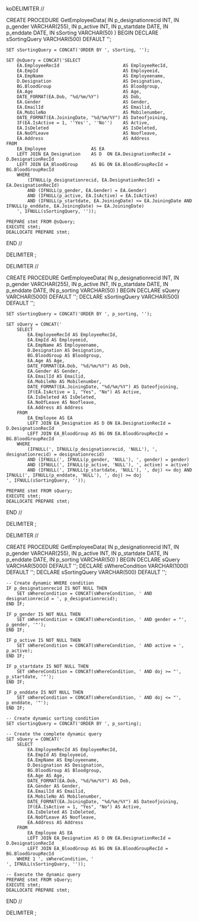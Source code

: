 koDELIMITER //

CREATE PROCEDURE GetEmployeeData(
    IN p_designationrecid INT,
    IN p_gender VARCHAR(255),
    IN p_active INT,
    IN p_startdate DATE,
    IN p_enddate DATE,
    IN sSorting VARCHAR(50)
)
BEGIN
    DECLARE sSortingQuery VARCHAR(500) DEFAULT '';

    SET sSortingQuery = CONCAT('ORDER BY ', sSorting, '');

    SET @sQuery = CONCAT('SELECT
        EA.EmployeeRecId                        AS EmployeeRecId,
        EA.EmpId                                AS Employeeid,
        EA.EmpName                              AS Employeename,
        D.Designation                           AS Designation,
        BG.BloodGroup                           AS Bloodgroup,
        EA.Age                                  AS Age,
        DATE_FORMAT(EA.Dob, "%d/%m/%Y")         AS Dob,
        EA.Gender                               AS Gender,
        EA.EmailId                              AS Emailid,
        EA.MobileNo                             AS Mobilenumber,
        DATE_FORMAT(EA.JoiningDate, "%d/%m/%Y") AS Dateofjoining,
        IF(EA.IsActive = 1, ''Yes'', ''No'')    AS Active,
        EA.IsDeleted                            AS IsDeleted,
        EA.NoOfLeave                            AS Noofleave,
        EA.Address                              AS Address
    FROM
        EA_Employee                 AS EA
        LEFT JOIN EA_Designation    AS D  ON EA.DesignationRecId = D.DesignationRecId
        LEFT JOIN EA_BloodGroup     AS BG ON EA.BloodGroupRecId = BG.BloodGroupRecId
        WHERE
            (IFNULL(p_designationrecid, EA.DesignationRecId) = EA.DesignationRecId)
            AND (IFNULL(p_gender, EA.Gender) = EA.Gender)
            AND (IFNULL(p_active, EA.IsActive) = EA.IsActive)
            AND (IFNULL(p_startdate, EA.JoiningDate) <= EA.JoiningDate AND IFNULL(p_enddate, EA.JoiningDate) >= EA.JoiningDate)
        ', IFNULL(sSortingQuery, ''));

    PREPARE stmt FROM @sQuery;
    EXECUTE stmt;
    DEALLOCATE PREPARE stmt;
END //

DELIMITER ;


DELIMITER //

CREATE PROCEDURE GetEmployeeData(
    IN p_designationrecid INT,
    IN p_gender VARCHAR(255),
    IN p_active INT,
    IN p_startdate DATE,
    IN p_enddate DATE,
    IN p_sorting VARCHAR(50)
)
BEGIN
    DECLARE sQuery VARCHAR(5000) DEFAULT '';
    DECLARE sSortingQuery VARCHAR(500) DEFAULT '';

    SET sSortingQuery = CONCAT('ORDER BY ', p_sorting, '');

    SET sQuery = CONCAT('
        SELECT
            EA.EmployeeRecId AS EmployeeRecId,
            EA.EmpId AS Employeeid,
            EA.EmpName AS Employeename,
            D.Designation AS Designation,
            BG.BloodGroup AS Bloodgroup,
            EA.Age AS Age,
            DATE_FORMAT(EA.Dob, "%d/%m/%Y") AS Dob,
            EA.Gender AS Gender,
            EA.EmailId AS Emailid,
            EA.MobileNo AS Mobilenumber,
            DATE_FORMAT(EA.JoiningDate, "%d/%m/%Y") AS Dateofjoining,
            IF(EA.IsActive = 1, "Yes", "No") AS Active,
            EA.IsDeleted AS IsDeleted,
            EA.NoOfLeave AS Noofleave,
            EA.Address AS Address
        FROM
            EA_Employee AS EA
            LEFT JOIN EA_Designation AS D ON EA.DesignationRecId = D.DesignationRecId
            LEFT JOIN EA_BloodGroup AS BG ON EA.BloodGroupRecId = BG.BloodGroupRecId
        WHERE
            (IFNULL(', IFNULL(p_designationrecid, 'NULL'), ', designationrecid) = designationrecid)
            AND (IFNULL(', IFNULL(p_gender, 'NULL'), ', gender) = gender)
            AND (IFNULL(', IFNULL(p_active, 'NULL'), ', active) = active)
            AND (IFNULL(', IFNULL(p_startdate, 'NULL'), ', doj) <= doj AND IFNULL(', IFNULL(p_enddate, 'NULL'), ', doj) >= doj
    ', IFNULL(sSortingQuery, ''));

    PREPARE stmt FROM sQuery;
    EXECUTE stmt;
    DEALLOCATE PREPARE stmt;
END //

DELIMITER ;








DELIMITER //

CREATE PROCEDURE GetEmployeeData(
    IN p_designationrecid INT,
    IN p_gender VARCHAR(255),
    IN p_active INT,
    IN p_startdate DATE,
    IN p_enddate DATE,
    IN p_sorting VARCHAR(50)
)
BEGIN
    DECLARE sQuery VARCHAR(5000) DEFAULT '';
    DECLARE sWhereCondition VARCHAR(1000) DEFAULT '';
    DECLARE sSortingQuery VARCHAR(500) DEFAULT '';

    -- Create dynamic WHERE condition
    IF p_designationrecid IS NOT NULL THEN
        SET sWhereCondition = CONCAT(sWhereCondition, ' AND designationrecid = ', p_designationrecid);
    END IF;

    IF p_gender IS NOT NULL THEN
        SET sWhereCondition = CONCAT(sWhereCondition, ' AND gender = "', p_gender, '"');
    END IF;

    IF p_active IS NOT NULL THEN
        SET sWhereCondition = CONCAT(sWhereCondition, ' AND active = ', p_active);
    END IF;

    IF p_startdate IS NOT NULL THEN
        SET sWhereCondition = CONCAT(sWhereCondition, ' AND doj >= "', p_startdate, '"');
    END IF;

    IF p_enddate IS NOT NULL THEN
        SET sWhereCondition = CONCAT(sWhereCondition, ' AND doj <= "', p_enddate, '"');
    END IF;

    -- Create dynamic sorting condition
    SET sSortingQuery = CONCAT('ORDER BY ', p_sorting);

    -- Create the complete dynamic query
    SET sQuery = CONCAT('
        SELECT
            EA.EmployeeRecId AS EmployeeRecId,
            EA.EmpId AS Employeeid,
            EA.EmpName AS Employeename,
            D.Designation AS Designation,
            BG.BloodGroup AS Bloodgroup,
            EA.Age AS Age,
            DATE_FORMAT(EA.Dob, "%d/%m/%Y") AS Dob,
            EA.Gender AS Gender,
            EA.EmailId AS Emailid,
            EA.MobileNo AS Mobilenumber,
            DATE_FORMAT(EA.JoiningDate, "%d/%m/%Y") AS Dateofjoining,
            IF(EA.IsActive = 1, "Yes", "No") AS Active,
            EA.IsDeleted AS IsDeleted,
            EA.NoOfLeave AS Noofleave,
            EA.Address AS Address
        FROM
            EA_Employee AS EA
            LEFT JOIN EA_Designation AS D ON EA.DesignationRecId = D.DesignationRecId
            LEFT JOIN EA_BloodGroup AS BG ON EA.BloodGroupRecId = BG.BloodGroupRecId
        WHERE 1 ', sWhereCondition, '
    ', IFNULL(sSortingQuery, ''));

    -- Execute the dynamic query
    PREPARE stmt FROM sQuery;
    EXECUTE stmt;
    DEALLOCATE PREPARE stmt;
END //

DELIMITER ;

